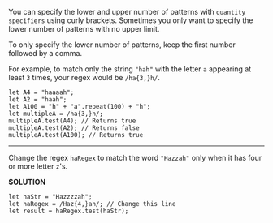 You can specify the lower and upper number of patterns with `quantity specifiers` using curly brackets. Sometimes you only want to specify the lower number of patterns with no upper limit.

To only specify the lower number of patterns, keep the first number followed by a comma.

For example, to match only the string `"hah"` with the letter `a` appearing at least `3` times, your regex would be `/ha{3,}h/`.

```
let A4 = "haaaah";
let A2 = "haah";
let A100 = "h" + "a".repeat(100) + "h";
let multipleA = /ha{3,}h/;
multipleA.test(A4); // Returns true
multipleA.test(A2); // Returns false
multipleA.test(A100); // Returns true
```

---

Change the regex `haRegex` to match the word `"Hazzah"` only when it has four or more letter `z`'s.

**SOLUTION**

```
let haStr = "Hazzzzah";
let haRegex = /Haz{4,}ah/; // Change this line
let result = haRegex.test(haStr);
```

